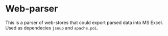 # Web-parser
This is a parser of web-stores that could export parsed data into MS Excel. Used as dependecies `jsoup` and `apache.poi`. 